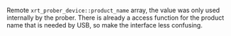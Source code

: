 Remote `xrt_prober_device::product_name` array, the value was only used
internally by the prober. There is already a access function for the product
name that is needed by USB, so make the interface less confusing.
